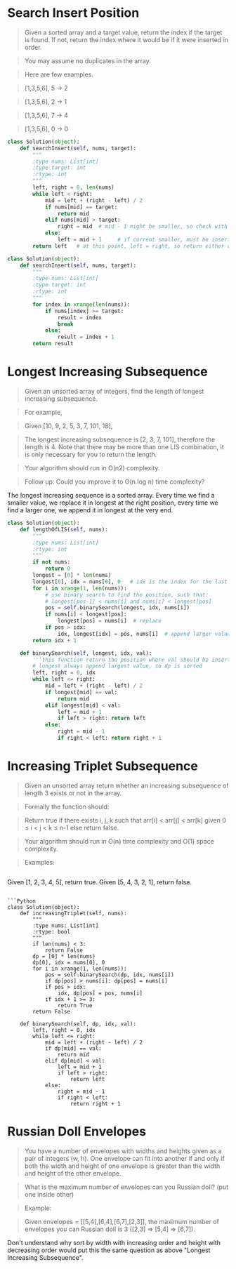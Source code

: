 # Search Insert Position

> Given a sorted array and a target value, return the index if the target is found. If not, return the index where it would be if it were inserted in order.

> You may assume no duplicates in the array.

> Here are few examples.

> [1,3,5,6], 5 → 2

> [1,3,5,6], 2 → 1

> [1,3,5,6], 7 → 4

> [1,3,5,6], 0 → 0

```Python
class Solution(object):
    def searchInsert(self, nums, target):
        """
        :type nums: List[int]
        :type target: int
        :rtype: int
        """
        left, right = 0, len(nums)
        while left < right:
            mid = left + (right - left) / 2
            if nums[mid] == target:
                return mid
            elif nums[mid] > target:
                right = mid  # mid - 1 might be smaller, so check with mid again
            else:
                left = mid + 1     # if current smaller, must be inserting at later index
        return left   # at this point, left = right, so return either one is ok
```

```Python
class Solution(object):
    def searchInsert(self, nums, target):
        """
        :type nums: List[int]
        :type target: int
        :rtype: int
        """
        for index in xrange(len(nums)):
            if nums[index] >= target:
                result = index
                break
            else:
                result = index + 1
        return result
```

# Longest Increasing Subsequence

> Given an unsorted array of integers, find the length of longest increasing subsequence.

> For example,

> Given [10, 9, 2, 5, 3, 7, 101, 18],

> The longest increasing subsequence is [2, 3, 7, 101], therefore the length is 4. Note that there may be more than one LIS combination, it is only necessary for you to return the length.

> Your algorithm should run in O(n2) complexity.

> Follow up: Could you improve it to O(n log n) time complexity?

The longest increasing sequence is a sorted array. Every time we find a smaller value, we replace it in longest at the right position, every time we find a larger one, we append it in longest at the very end.

```Python
class Solution(object):
    def lengthOfLIS(self, nums):
        """
        :type nums: List[int]
        :rtype: int
        """
        if not nums:
            return 0
        longest = [0] * len(nums)
        longest[0], idx = nums[0], 0   # idx is the index for the last elem in longest
        for i in xrange(1, len(nums)):
            # use binary search to find the position, such that:
            # longest[pos-1] < nums[i] and nums[i] < longest[pos]
            pos = self.binarySearch(longest, idx, nums[i])
            if nums[i] < longest[pos]:
                longest[pos] = nums[i]  # replace
            if pos > idx:
                idx, longest[idx] = pos, nums[i]  # append larger value
        return idx + 1

    def binarySearch(self, longest, idx, val):
        '''this function return the position where val should be inserted'''
        # longest always append largest value, so dp is sorted
        left, right = 0, idx
        while left <= right:
            mid = left + (right - left) / 2
            if longest[mid] == val:
                return mid
            elif longest[mid] < val:
                left = mid + 1
                if left > right: return left
            else:
                right = mid - 1
                if right < left: return right + 1
```

# Increasing Triplet Subsequence

> Given an unsorted array return whether an increasing subsequence of length 3 exists or not in the array.

> Formally the function should:

> Return true if there exists i, j, k such that arr[i] < arr[j] < arr[k] given 0 ≤ i < j < k ≤ n-1 else return false.

> Your algorithm should run in O(n) time complexity and O(1) space complexity.

> Examples:

>```
Given [1, 2, 3, 4, 5],
return true.
Given [5, 4, 3, 2, 1],
return false.
```

```Python
class Solution(object):
    def increasingTriplet(self, nums):
        """
        :type nums: List[int]
        :rtype: bool
        """
        if len(nums) < 3:
            return False
        dp = [0] * len(nums)
        dp[0], idx = nums[0], 0
        for i in xrange(1, len(nums)):
            pos = self.binarySearch(dp, idx, nums[i])
            if dp[pos] > nums[i]: dp[pos] = nums[i]
            if pos > idx:
                idx, dp[pos] = pos, nums[i]
            if idx + 1 >= 3:
                return True
        return False
    
    def binarySearch(self, dp, idx, val):
        left, right = 0, idx
        while left <= right:
            mid = left + (right - left) / 2
            if dp[mid] == val:
                return mid
            elif dp[mid] < val:
                left = mid + 1
                if left > right:
                    return left
            else:
                right = mid - 1
                if right < left:
                    return right + 1
```

# Russian Doll Envelopes

> You have a number of envelopes with widths and heights given as a pair of integers (w, h). One envelope can fit into another if and only if both the width and height of one envelope is greater than the width and height of the other envelope.

> What is the maximum number of envelopes can you Russian doll? (put one inside other)

> Example:

> Given envelopes = [[5,4],[6,4],[6,7],[2,3]], the maximum number of envelopes you can Russian doll is 3 ([2,3] => [5,4] => [6,7]).

Don't understand why sort by width with increasing order and height with decreasing order would put this the same question as above "Longest Increasing Subsequence".

```Python

```
